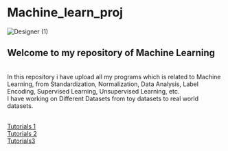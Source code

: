 # Machine_learn_proj
![Designer (1)](https://github.com/geetanshudev/Machine_learn_proj/assets/119582068/ae900100-ac68-4f2a-95fb-e0f8291db530)

<h2>Welcome to my repository of Machine Learning</h2> <br>
<div>
  In this repository i have upload all my programs which is related to Machine Learning, from Standardization, Normalization, Data Analysis, Label Encoding, Supervised Learning, Unsupervised 
  Learning, etc. <br>
  I have working on Different Datasets from toy datasets to real world datasets.
</div> <br>

<a href="https://www.geeksforgeeks.org/machine-learning-algorithms/">Tutorials 1 </a> <br>
<a href="https://www.educative.io/blog/scikit-learn-cheat-sheet-classification-regression-methods">Tutorials 2</a> <br>
<a href="https://www.turing.com/kb/scikit-learn-cheatsheet-methods-for-classification-and-regression">Tutorials3</a>  <br>

